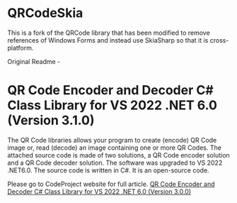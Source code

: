 # QRCodeSkia
This is a fork of the QRCode library that has been modified to remove references of Windows Forms and instead use SkiaSharp so that it is cross-platform.

Original Readme -
# QR Code Encoder and Decoder C# Class Library for VS 2022 .NET 6.0 (Version 3.1.0)

The QR Code libraries allows your program to create (encode) QR Code image or, 
read (decode) an image containing one or more QR Codes. The attached source code 
is made of two solutions, a QR Code encoder solution and a QR Code decoder 
solution. The software was upgraded to VS 2022 .NET6.0. The source code is 
written in C#. It is an open-source code.

Please go to CodeProject website for full article. 
<a href="https://www.codeproject.com/Articles/1250071/QR-Code-Encoder-and-Decoder-Csharp-Class-Library-f">QR Code Encoder and Decoder C# Class Library for VS 2022 .NET 6.0 (Version 3.0.0)</a>

